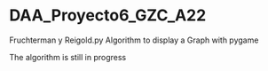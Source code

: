 # DAA_Proyecto6_GZC_A22
Fruchterman y Reigold.py  Algorithm to display a Graph with pygame

The algorithm is still in progress

